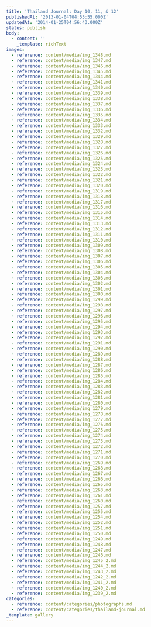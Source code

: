 ```yaml
---
title: 'Thailand Journal: Day 10, 11, & 12'
publishedAt: '2013-01-04T04:55:55.000Z'
updatedAt: '2014-01-25T04:56:43.000Z'
status: publish
body:
  - content: ''
    _template: richText
images:
  - reference: content/media/img_1348.md
  - reference: content/media/img_1347.md
  - reference: content/media/img_1346.md
  - reference: content/media/img_1345.md
  - reference: content/media/img_1344.md
  - reference: content/media/img_1341.md
  - reference: content/media/img_1340.md
  - reference: content/media/img_1339.md
  - reference: content/media/img_1338.md
  - reference: content/media/img_1337.md
  - reference: content/media/img_1336.md
  - reference: content/media/img_1335.md
  - reference: content/media/img_1334.md
  - reference: content/media/img_1333.md
  - reference: content/media/img_1332.md
  - reference: content/media/img_1329.md
  - reference: content/media/img_1328.md
  - reference: content/media/img_1327.md
  - reference: content/media/img_1326.md
  - reference: content/media/img_1325.md
  - reference: content/media/img_1324.md
  - reference: content/media/img_1323.md
  - reference: content/media/img_1322.md
  - reference: content/media/img_1321.md
  - reference: content/media/img_1320.md
  - reference: content/media/img_1319.md
  - reference: content/media/img_1318.md
  - reference: content/media/img_1317.md
  - reference: content/media/img_1316.md
  - reference: content/media/img_1315.md
  - reference: content/media/img_1314.md
  - reference: content/media/img_1313.md
  - reference: content/media/img_1312.md
  - reference: content/media/img_1311.md
  - reference: content/media/img_1310.md
  - reference: content/media/img_1309.md
  - reference: content/media/img_1308.md
  - reference: content/media/img_1307.md
  - reference: content/media/img_1306.md
  - reference: content/media/img_1305.md
  - reference: content/media/img_1304.md
  - reference: content/media/img_1303.md
  - reference: content/media/img_1302.md
  - reference: content/media/img_1301.md
  - reference: content/media/img_1300.md
  - reference: content/media/img_1299.md
  - reference: content/media/img_1298.md
  - reference: content/media/img_1297.md
  - reference: content/media/img_1296.md
  - reference: content/media/img_1295.md
  - reference: content/media/img_1294.md
  - reference: content/media/img_1293.md
  - reference: content/media/img_1292.md
  - reference: content/media/img_1291.md
  - reference: content/media/img_1290.md
  - reference: content/media/img_1289.md
  - reference: content/media/img_1288.md
  - reference: content/media/img_1287.md
  - reference: content/media/img_1286.md
  - reference: content/media/img_1285.md
  - reference: content/media/img_1284.md
  - reference: content/media/img_1283.md
  - reference: content/media/img_1282.md
  - reference: content/media/img_1281.md
  - reference: content/media/img_1280.md
  - reference: content/media/img_1279.md
  - reference: content/media/img_1278.md
  - reference: content/media/img_1277.md
  - reference: content/media/img_1276.md
  - reference: content/media/img_1275.md
  - reference: content/media/img_1274.md
  - reference: content/media/img_1273.md
  - reference: content/media/img_1272.md
  - reference: content/media/img_1271.md
  - reference: content/media/img_1270.md
  - reference: content/media/img_1269.md
  - reference: content/media/img_1268.md
  - reference: content/media/img_1267.md
  - reference: content/media/img_1266.md
  - reference: content/media/img_1265.md
  - reference: content/media/img_1263.md
  - reference: content/media/img_1261.md
  - reference: content/media/img_1260.md
  - reference: content/media/img_1257.md
  - reference: content/media/img_1255.md
  - reference: content/media/img_1254.md
  - reference: content/media/img_1252.md
  - reference: content/media/img_1251.md
  - reference: content/media/img_1250.md
  - reference: content/media/img_1249.md
  - reference: content/media/img_1248.md
  - reference: content/media/img_1247.md
  - reference: content/media/img_1246.md
  - reference: content/media/img_1245_2.md
  - reference: content/media/img_1244_2.md
  - reference: content/media/img_1243_2.md
  - reference: content/media/img_1242_2.md
  - reference: content/media/img_1241_2.md
  - reference: content/media/img_1240_2.md
  - reference: content/media/img_1239_2.md
categories:
  - reference: content/categories/photographs.md
  - reference: content/categories/thailand-journal.md
_template: gallery
---
```



